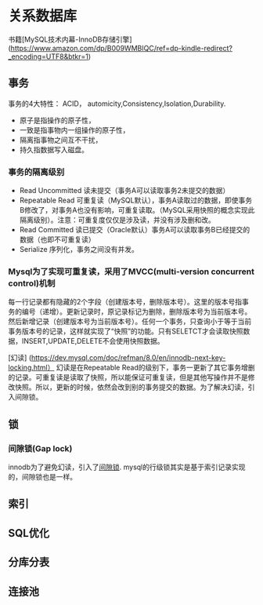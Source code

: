 # 关系数据库

书籍[MySQL技术内幕-InnoDB存储引擎] (https://www.amazon.com/dp/B009WMBIQC/ref=dp-kindle-redirect?_encoding=UTF8&btkr=1)

## 事务
事务的4大特性： ACID， automicity,Consistency,Isolation,Durability.
* 原子是指操作的原子性，
* 一致是指事物内一组操作的原子性，
* 隔离指事物之间互不干扰，
* 持久指数据写入磁盘。

### 事务的隔离级别
* Read Uncommitted 读未提交（事务A可以读取事务2未提交的数据）
* Repeatable Read 可重复读（MySQL默认），事务A读取过的数据，即使事务B修改了，对事务A也没有影响，可重复读取。（MySQL采用快照的概念实现此隔离级别）。注意：可重复度仅仅是涉及读，并没有涉及删和改。
* Read Committed 读已提交（Oracle默认）事务A可以读取事务B已经提交的数据（也即不可重复读）
* Serialize 序列化，事务之间没有并发。

### Mysql为了实现可重复读，采用了MVCC(multi-version concurrent control)机制
每一行记录都有隐藏的2个字段（创建版本号，删除版本号）。这里的版本号指事务的编号（递增）。更新记录时，原记录标记为删除，删除版本号为当前版本号。然后新增记录（创建版本号为当前版本号）。任何一个事务，只查询小于等于当前事务版本号的记录，这样就实现了“快照”的功能。只有SELETCT才会读取快照数据，INSERT,UPDATE,DELETE不会使用快照数据。

[幻读] (https://dev.mysql.com/doc/refman/8.0/en/innodb-next-key-locking.html）
幻读是在Repeatable Read的级别下，事务一更新了其它事务增删的记录。可重复读是读取了快照，所以能保证可重复读，但是其他写操作并不是修改快照。所以，更新的时候，依然会改到别的事务提交的数据。为了解决幻读，引入间隙锁。
    
## 锁
### 间隙锁(Gap lock)
innodb为了避免幻读，引入了[间隙锁](https://dev.mysql.com/doc/refman/5.7/en/innodb-locking.html#innodb-gap-locks). mysql的行级锁其实是基于索引记录实现的，间隙锁也是一样。

## 索引

## SQL优化

## 分库分表

## 连接池
